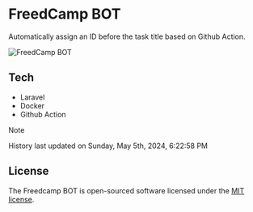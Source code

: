 # FreedCamp BOT

Automatically assign an ID before the task title based on Github Action.

![FreedCamp BOT](https://repository-images.githubusercontent.com/737932867/7d34798b-2680-471c-b089-a78a718d3d6a)

## Tech

- Laravel
- Docker
- Github Action

> [!NOTE]  
> History last updated on Sunday, May 5th, 2024, 6:22:58 PM

## License

The Freedcamp BOT is open-sourced software licensed under the [MIT license](https://opensource.org/licenses/MIT).
